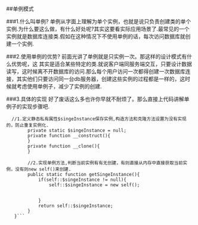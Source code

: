 ##单例模式

###1.什么叫单例?
单例从字面上理解为单个实例，也就是说只负责创建类的单个实例.为什么要这么做，有什么好处呢?其实这要看实际应用场景了.最常见的一个实例就是数据库连接类.假如在这种情况下不使用单例的话，每次访问数据库就创建一个实例.

###2.使用单例的优势?
前面光讲了单例就是只实例一次。那这样的设计模式有什么优势呢，这 其实是适合某些特定的类.就说客户端同服务端交互，只要设计数据读写，这时候离不开数据库的访问.那么每个用户访问一次都得创建一次数据库连接，其实他们只要访问同一台db服务器，创建这些实例的过程都是一样的，这时候就考虑使用单例子，减少了实例的创建.

###3.具体的实现
      好了废话这么多也许你早就不耐烦了。那么直接上代码讲解单例子的实现步骤吧.
```class singelInstance{        
  //1.定义静态私有属性$singeInstance保存实例,构造方法和克隆方法设置为没有实现的，防止重复实例化.
        private static $singeInstance = null;
        private function __construct(){
        }
        private function __clone(){
        }

        //2.实现单例方法,判断当前实例有有无创建，有则直接从内存中直接获取当前实例，没有则new self()来创建.
        public static function getSingeInstance(){
            if(self::$singeInstance != null){
                self::$singeInstance = new self();


            }
            return self::$singeInstance;
        }
   }```
